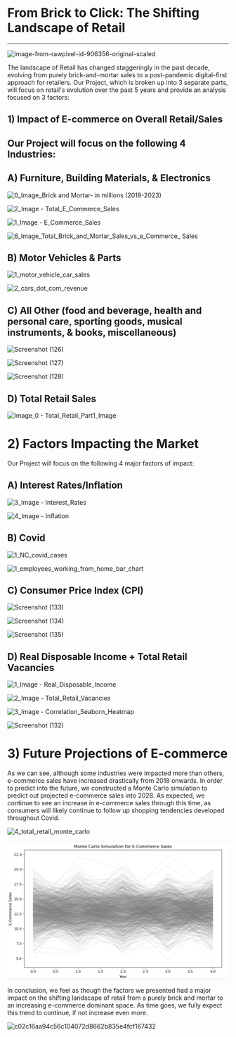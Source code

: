 # From Brick to Click: The Shifting Landscape of Retail
---
 
![image-from-rawpixel-id-906356-original-scaled](https://github.com/FrostyMfasis/online-vs-physical-retail/assets/133065460/c3982650-28ce-4733-a4f6-197ab6ad693f)

The landscape of Retail has changed staggeringly in the past decade, evolving from purely brick-and-mortar sales to a post-pandemic digital-first approach for retailers. Our Project, which is broken up into 3 separate parts, will focus on retail's evolution over the past 5 years and provide an analysis focused on 3 factors:

## 1) Impact of E-commerce on Overall Retail/Sales

## Our Project will focus on the following 4 Industries:

## A) Furniture, Building Materials, & Electronics
![0_Image_Brick and Mortar- in millions (2018-2023)](https://github.com/FrostyMfasis/online-vs-physical-retail/assets/133065537/0f97d47b-35e7-4c6a-b4b6-fbac12c6dd5d)

![2_Image - Total_E_Commerce_Sales](https://github.com/FrostyMfasis/online-vs-physical-retail/assets/133065460/0219b659-7a30-4d18-aa2a-3aafc10fe041)

![1_Image - E_Commerce_Sales ](https://github.com/FrostyMfasis/online-vs-physical-retail/assets/133065460/f9fb11b0-e556-4153-9257-9dea4ebd1d3f)

![6_Image_Total_Brick_and_Mortar_Sales_vs_e_Commerce_ Sales](https://github.com/FrostyMfasis/online-vs-physical-retail/assets/133065537/ba878c0f-d449-46e3-9e16-6a85881644c4)


## B) Motor Vehicles & Parts

![1_motor_vehicle_car_sales](https://github.com/FrostyMfasis/online-vs-physical-retail/assets/133065460/bc3dd443-aa4f-4ea2-b15b-073ce55d474f)

![2_cars_dot_com_revenue](https://github.com/FrostyMfasis/online-vs-physical-retail/assets/133065460/3ffa616f-2ee5-414b-942e-957edab47660)

## C) All Other (food and beverage, health and personal care, sporting goods, musical instruments, & books, miscellaneous) 

![Screenshot (126)](https://github.com/FrostyMfasis/online-vs-physical-retail/assets/133065460/b7c12d6b-0d35-447f-95e9-e48864f8e5fe)

![Screenshot (127)](https://github.com/FrostyMfasis/online-vs-physical-retail/assets/133065460/59434441-54f7-45ba-b67d-c9abac6b46f0)

![Screenshot (128)](https://github.com/FrostyMfasis/online-vs-physical-retail/assets/133065460/ae498a0a-f3a8-4a95-b081-d31fc838c76b)

## D) Total Retail Sales

![Image_0 - Total_Retail_Part1_Image](https://github.com/FrostyMfasis/online-vs-physical-retail/assets/133065460/8fd9003b-62ab-485e-a142-c4a5eb99c6c6)

 

# 2) Factors Impacting the Market

Our Project will focus on the following 4 major factors of impact:

## A) Interest Rates/Inflation

![3_Image - Interest_Rates](https://github.com/FrostyMfasis/online-vs-physical-retail/assets/133065460/4e2c7d07-f8e0-4148-8800-42e9d2bbcb50)

![4_Image - Inflation](https://github.com/FrostyMfasis/online-vs-physical-retail/assets/133065460/5d2329cc-cf0a-4e49-b75f-46f0fcab766a)

## B) Covid

![1_NC_covid_cases](https://github.com/FrostyMfasis/online-vs-physical-retail/assets/133065460/b7a71575-8a31-416e-82fc-7d4f8eb9f385)

![1_employees_working_from_home_bar_chart](https://github.com/FrostyMfasis/online-vs-physical-retail/assets/133065460/88e9d46b-2c78-4720-ab80-28f9f195fe1f)


## C) Consumer Price Index (CPI)

![Screenshot (133)](https://github.com/FrostyMfasis/online-vs-physical-retail/assets/133065460/489765e4-bc18-4ab0-95ca-d8efe310499a)

![Screenshot (134)](https://github.com/FrostyMfasis/online-vs-physical-retail/assets/133065460/7e74c30c-38d4-4c88-9a04-3e7fc7421c9c)

![Screenshot (135)](https://github.com/FrostyMfasis/online-vs-physical-retail/assets/133065460/4b4defa7-9a53-41e9-98c7-847d7ed69bc4)


## D) Real Disposable Income + Total Retail Vacancies 

![1_Image - Real_Disposable_Income](https://github.com/FrostyMfasis/online-vs-physical-retail/assets/133065460/9915f320-d7ba-4126-a72a-0590585f5d31)

![2_Image - Total_Retail_Vacancies](https://github.com/FrostyMfasis/online-vs-physical-retail/assets/133065460/4e1fd9a7-5732-4197-8b24-703dd30bf604)

![3_Image - Correlation_Seaborn_Heatmap](https://github.com/FrostyMfasis/online-vs-physical-retail/assets/133065460/05ac3251-37e0-4707-9dd6-c5173a7bc7e5)

![Screenshot (132)](https://github.com/FrostyMfasis/online-vs-physical-retail/assets/133065460/89b6d53f-7aa9-411c-bbe0-cfb59d85106a)


# 3) Future Projections of E-commerce

As we can see, although some industries were impacted more than others, e-commerce sales have increased drastically from 2018 onwards. In order to predict into the future, we constructed a Monte Carlo simulation to predict out projected e-commerce sales into 2028. As expected, we continue to see an increase in e-commerce sales through this time, as consumers will likely continue to follow up shopping tendencies developed throughout Covid.

![4_total_retail_monte_carlo](https://github.com/FrostyMfasis/online-vs-physical-retail/assets/133065460/2f140b24-4791-441e-afbb-120533dfb44f)

![2_e_commerce_monte_carlo](https://github.com/FrostyMfasis/online-vs-physical-retail/blob/main/Total_Retail/2_e_commerce_monte_carlo.png)

In conclusion, we feel as though the factors we presented had a major impact on the shifting landscape of retail from a purely brick and mortar to an increasing e-commerce dominant space. As time goes, we fully expect this trend to continue, if not increase even more.

![c02c16aa94c56c104072d8662b835e4fcf167432](https://github.com/FrostyMfasis/online-vs-physical-retail/assets/133065460/61b0f109-47ef-4164-b83c-88e8189bffa6)



   
 
